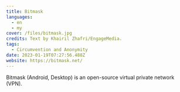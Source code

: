 ```yaml
---
title: Bitmask
languages: 
  - en
  - my
cover: /files/bitmask.jpg
credits: Text by Khairil Zhafri/EngageMedia.
tags:
  - Circumvention and Anonymity
date: 2023-01-19T07:27:56.488Z
website: https://bitmask.net/
---
```

Bitmask (Android, Desktop) is an open-source virtual private network (VPN).